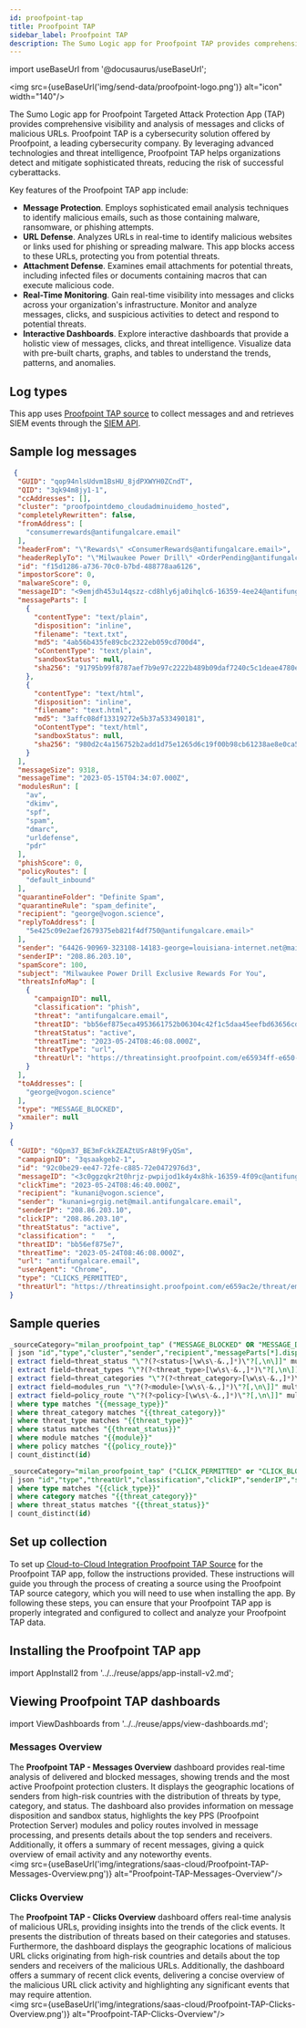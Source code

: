 ```yaml
---
id: proofpoint-tap
title: Proofpoint TAP
sidebar_label: Proofpoint TAP
description: The Sumo Logic app for Proofpoint TAP provides comprehensive visibility and analysis of messages and clicks of malicious URLs to improve your security posture.
---
```


import useBaseUrl from '@docusaurus/useBaseUrl';

<img src={useBaseUrl('img/send-data/proofpoint-logo.png')} alt="icon" width="140"/>

The Sumo Logic app for Proofpoint Targeted Attack Protection App (TAP) provides comprehensive visibility and analysis of messages and clicks of malicious URLs. Proofpoint TAP is a cybersecurity solution offered by Proofpoint, a leading cybersecurity company. By leveraging advanced technologies and threat intelligence, Proofpoint TAP helps organizations detect and mitigate sophisticated threats, reducing the risk of successful cyberattacks.

Key features of the Proofpoint TAP app include:

- **Message Protection**. Employs sophisticated email analysis techniques to identify malicious emails, such as those containing malware, ransomware, or phishing attempts.
- **URL Defense**. Analyzes URLs in real-time to identify malicious websites or links used for phishing or spreading malware. This app blocks access to these URLs, protecting you from potential threats.
- **Attachment Defense**. Examines email attachments for potential threats, including infected files or documents containing macros that can execute malicious code.
- **Real-Time Monitoring**. Gain real-time visibility into messages and clicks across your organization's infrastructure. Monitor and analyze messages, clicks, and suspicious activities to detect and respond to potential threats.
- **Interactive Dashboards**. Explore interactive dashboards that provide a holistic view of messages, clicks, and threat intelligence. Visualize data with pre-built charts, graphs, and tables to understand the trends, patterns, and anomalies.

## Log types

This app uses [Proofpoint TAP source](/docs/send-data/hosted-collectors/cloud-to-cloud-integration-framework/proofpoint-tap-source/) to collect messages and and retrieves SIEM events through the [SIEM API](https://help.proofpoint.com/Threat_Insight_Dashboard/API_Documentation/SIEM_API).

## Sample log messages

```json title="Sample Message Event"
 {
  "GUID": "qop94nlsUdvm1BsHU_8jdPXWYH0ZCndT",
  "QID": "3qk94m8jy1-1",
  "ccAddresses": [],
  "cluster": "proofpointdemo_cloudadminuidemo_hosted",
  "completelyRewritten": false,
  "fromAddress": [
    "consumerrewards@antifungalcare.email"
  ],
  "headerFrom": "\"Rewards\" <ConsumerRewards@antifungalcare.email>",
  "headerReplyTo": "\"Milwaukee Power Drill\" <OrderPending@antifungalcare.email>",
  "id": "f15d1286-a736-70c0-b7bd-488778aa6126",
  "impostorScore": 0,
  "malwareScore": 0,
  "messageID": "<9emjdh453u14qszz-cd8hly6ja0ihqlc6-16359-4ee24@antifungalcare.email>",
  "messageParts": [
    {
      "contentType": "text/plain",
      "disposition": "inline",
      "filename": "text.txt",
      "md5": "4ab56b435fe89cbc2322eb059cd700d4",
      "oContentType": "text/plain",
      "sandboxStatus": null,
      "sha256": "91795b99f8787aef7b9e97c2222b489b09daf7240c5c1deae4780e63ba441e07"
    },
    {
      "contentType": "text/html",
      "disposition": "inline",
      "filename": "text.html",
      "md5": "3affc08df13319272e5b37a533490181",
      "oContentType": "text/html",
      "sandboxStatus": null,
      "sha256": "980d2c4a156752b2add1d75e1265d6c19f00b98cb61238ae8e0ca5fd89ffe8a1"
    }
  ],
  "messageSize": 9318,
  "messageTime": "2023-05-15T04:34:07.000Z",
  "modulesRun": [
    "av",
    "dkimv",
    "spf",
    "spam",
    "dmarc",
    "urldefense",
    "pdr"
  ],
  "phishScore": 0,
  "policyRoutes": [
    "default_inbound"
  ],
  "quarantineFolder": "Definite Spam",
  "quarantineRule": "spam_definite",
  "recipient": "george@vogon.science",
  "replyToAddress": [
    "5e425c09e2aef2679375eb821f4df750@antifungalcare.email>"
  ],
  "sender": "64426-90969-323108-14183-george=louisiana-internet.net@mail.antifungalcare.email",
  "senderIP": "208.86.203.10",
  "spamScore": 100,
  "subject": "Milwaukee Power Drill Exclusive Rewards For You",
  "threatsInfoMap": [
    {
      "campaignID": null,
      "classification": "phish",
      "threat": "antifungalcare.email",
      "threatID": "bb56ef875eca4953661752b06304c42f1c5daa45eefbd63656cda94239b83027",
      "threatStatus": "active",
      "threatTime": "2023-05-24T08:46:08.000Z",
      "threatType": "url",
      "threatUrl": "https://threatinsight.proofpoint.com/e65934ff-e650-9cbe-56b5-e9cf2cc5ac2e/threat/email/bb56ef875eca4953661752b06304c42f1c5daa45eefbd63656cda94239b83027"
    }
  ],
  "toAddresses": [
    "george@vogon.science"
  ],
  "type": "MESSAGE_BLOCKED",
  "xmailer": null
}
```
```json title="Sample Clicks Log"
{
  "GUID": "6Qpm37_BE3mFckkZEAZtUSrA8t9FyQSm",
  "campaignID": "3qsaakgeb2-1",
  "id": "92c0be29-ee47-72fe-c885-72e0472976d3",
  "messageID": "<3c0ggzqkr2t0hrjz-pwpijod1k4y4x8hk-16359-4f09c@antifungalcare.email>",
  "clickTime": "2023-05-24T08:46:40.000Z",
  "recipient": "kunani@vogon.science",
  "sender": "kunani=grgig.net@mail.antifungalcare.email",
  "senderIP": "208.86.203.10",
  "clickIP": "208.86.203.10",
  "threatStatus": "active",
  "classification": "   ",
  "threatID": "bb56ef875e7",
  "threatTime": "2023-05-24T08:46:08.000Z",
  "url": "antifungalcare.email",
  "userAgent": "Chrome",
  "type": "CLICKS_PERMITTED",
  "threatUrl": "https://threatinsight.proofpoint.com/e659ac2e/threat/email/bb56ef875eca495366175"
}
```

## Sample queries

```sql title="Sample Message Events Query (Number of Messages)"
_sourceCategory="milan_proofpoint_tap" ("MESSAGE_BLOCKED" OR "MESSAGE_DELIVERED")
| json "id","type","cluster","sender","recipient","messageParts[*].disposition","messageParts[*].sandboxStatus","messageSize","modulesRun","policyRoutes","senderIP","threatsInfoMap[*].classification","threatsInfoMap[*].threatType","threatsInfoMap[*].threatStatus","impostorScore","malwareScore","phishScore","spamScore","quarantineFolder","quarantineRule","subject" as id,type,cluster,sender,recipient,dispositions,sandboxStatuses,messageSize,modules_run,policy_route,sender_ip,threat_categories,threat_types,threat_status,impostor_score,malware_score,phish_score,spam_score,quarantine_folder,quarantine_rule,subject nodrop
| extract field=threat_status "\"?(?<status>[\w\s\-&.,]*)\"?[,\n\]]" multi
| extract field=threat_types "\"?(?<threat_type>[\w\s\-&.,]*)\"?[,\n\]]" multi
| extract field=threat_categories "\"?(?<threat_category>[\w\s\-&.,]*)\"?[,\n\]]" multi
| extract field=modules_run "\"?(?<module>[\w\s\-&.,]*)\"?[,\n\]]" multi
| extract field=policy_route "\"?(?<policy>[\w\s\-&.,]*)\"?[,\n\]]" multi
| where type matches "{{message_type}}"
| where threat_category matches "{{threat_category}}"
| where threat_type matches "{{threat_type}}"
| where status matches "{{threat_status}}"
| where module matches "{{module}}"
| where policy matches "{{policy_route}}"
| count_distinct(id)
```

```sql title="Sample Click Events Query (Number of Clicks)"
_sourceCategory="milan_proofpoint_tap" ("CLICK_PERMITTED" or "CLICK_BLOCKED")
| json "id","type","threatUrl","classification","clickIP","senderIP","sender","recipient","threatStatus" as id,type,threat_url,category,click_ip,sender_ip,sender,recipient,threat_status nodrop
| where type matches "{{click_type}}"
| where category matches "{{threat_category}}"
| where threat_status matches "{{threat_status}}"
| count_distinct(id)
```

## Set up collection

To set up [Cloud-to-Cloud Integration Proofpoint TAP Source](/docs/send-data/hosted-collectors/cloud-to-cloud-integration-framework/proofpoint-tap-source/) for the Proofpoint TAP app, follow the instructions provided. These instructions will guide you through the process of creating a source using the Proofpoint TAP source category, which you will need to use when installing the app. By following these steps, you can ensure that your Proofpoint TAP app is properly integrated and configured to collect and analyze your Proofpoint TAP data.

## Installing the Proofpoint TAP app

import AppInstall2 from '../../reuse/apps/app-install-v2.md';

<AppInstall2/>

## Viewing Proofpoint TAP dashboards

import ViewDashboards from '../../reuse/apps/view-dashboards.md';

<ViewDashboards/>

### Messages Overview

The **Proofpoint TAP - Messages Overview** dashboard provides real-time analysis of delivered and blocked messages, showing trends and the most active Proofpoint protection clusters. It displays the geographic locations of senders from high-risk countries with the distribution of threats by type, category, and status. The dashboard also provides information on message disposition and sandbox status, highlights the key PPS (Proofpoint Protection Server) modules and policy routes involved in message processing, and presents details about the top senders and receivers. Additionally, it offers a summary of recent messages, giving a quick overview of email activity and any noteworthy events.<br/><img src={useBaseUrl('img/integrations/saas-cloud/Proofpoint-TAP-Messages-Overview.png')} alt="Proofpoint-TAP-Messages-Overview"/>

### Clicks Overview

The **Proofpoint TAP - Clicks Overview** dashboard offers real-time analysis of malicious URLs, providing insights into the trends of the click events. It presents the distribution of threats based on their categories and statuses. Furthermore, the dashboard displays the geographic locations of malicious URL clicks originating from high-risk countries and details about the top senders and receivers of the malicious URLs. Additionally, the dashboard offers a summary of recent click events, delivering a concise overview of the malicious URL click activity and highlighting any significant events that may require attention.<br/><img src={useBaseUrl('img/integrations/saas-cloud/Proofpoint-TAP-Clicks-Overview.png')} alt="Proofpoint-TAP-Clicks-Overview"/>
